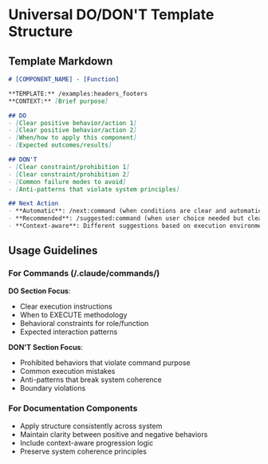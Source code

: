 # Universal DO/DON'T Template Structure

## Template Markdown

```markdown
# [COMPONENT_NAME] - [Function]

**TEMPLATE:** /examples:headers_footers
**CONTEXT:** [Brief purpose]

## DO
- [Clear positive behavior/action 1]
- [Clear positive behavior/action 2]  
- [When/how to apply this component]
- [Expected outcomes/results]

## DON'T
- [Clear constraint/prohibition 1]
- [Clear constraint/prohibition 2]
- [Common failure modes to avoid]
- [Anti-patterns that violate system principles]

## Next Action
- **Automatic**: /next:command (when conditions are clear and automatic progression appropriate)
- **Recommended**: /suggested:command (when user choice needed but clear suggestion exists)
- **Context-aware**: Different suggestions based on execution environment
```

## Usage Guidelines

### For Commands (/.claude/commands/)
**DO Section Focus**: 
- Clear execution instructions
- When to EXECUTE methodology
- Behavioral constraints for role/function
- Expected interaction patterns

**DON'T Section Focus**:
- Prohibited behaviors that violate command purpose
- Common execution mistakes
- Anti-patterns that break system coherence
- Boundary violations

### For Documentation Components
- Apply structure consistently across system
- Maintain clarity between positive and negative behaviors
- Include context-aware progression logic
- Preserve system coherence principles